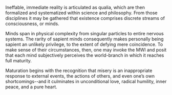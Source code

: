 Ineffable, immediate reality is articulated as qualia, which are then formalized and systematized within science and philosophy. From those disciplines it may be gathered that existence comprises discrete streams of consciousness, or minds.

Minds span in physical complexity from singular particles to entire nervous systems. The rarity of sapient minds consequently makes personally being sapient an unlikely privilege, to the extent of defying mere coincidence. To make sense of their circumstances, then, one may invoke the MWI and posit that each mind subjectively perceives the world-branch in which it reaches full maturity.

Maturation begins with the recognition that misery is an inappropriate response to external events, the actions of others, and even one’s own shortcomings--and it culminates in unconditional love, radical humility, inner peace, and a pure heart.